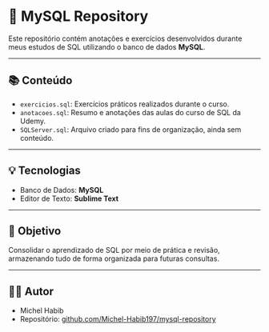 # 🐬 MySQL Repository

Este repositório contém anotações e exercícios desenvolvidos durante meus estudos de SQL utilizando o banco de dados **MySQL**.

---

## 📚 Conteúdo

- `exercicios.sql`: Exercícios práticos realizados durante o curso.
- `anotacoes.sql`: Resumo e anotações das aulas do curso de SQL da Udemy.
- `SQLServer.sql`: Arquivo criado para fins de organização, ainda sem conteúdo.

---

## 💡 Tecnologias

- Banco de Dados: **MySQL**
- Editor de Texto: **Sublime Text**

---

## 🎯 Objetivo

Consolidar o aprendizado de SQL por meio de prática e revisão, armazenando tudo de forma organizada para futuras consultas.

---

## 👨‍💻 Autor

- Michel Habib  
- Repositório: [github.com/Michel-Habib197/mysql-repository](https://github.com/Michel-Habib197/mysql-repository)
